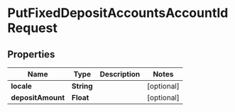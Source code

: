 # PutFixedDepositAccountsAccountIdRequest

## Properties
Name | Type | Description | Notes
------------ | ------------- | ------------- | -------------
**locale** | **String** |  |  [optional]
**depositAmount** | **Float** |  |  [optional]
